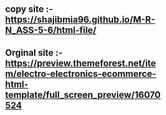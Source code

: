 # copy site :- https://shajibmia96.github.io/M-R-N_ASS-5-6/html-file/
# Orginal site :-https://preview.themeforest.net/item/electro-electronics-ecommerce-html-template/full_screen_preview/16070524
